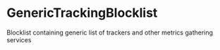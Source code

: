 # GenericTrackingBlocklist
Blocklist containing generic list of trackers and other metrics gathering services
